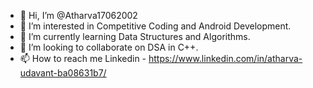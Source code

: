 - 👋 Hi, I’m @Atharva17062002
- 👀 I’m interested in Competitive Coding and Android Development.
- 🌱 I’m currently learning Data Structures and Algorithms.
- 💞️ I’m looking to collaborate on DSA in C++.
- 📫 How to reach me Linkedin - https://www.linkedin.com/in/atharva-udavant-ba08631b7/

<!---
Atharva17062002/Atharva17062002 is a ✨ special ✨ repository because its `README.md` (this file) appears on your GitHub profile.
You can click the Preview link to take a look at your changes.
--->
